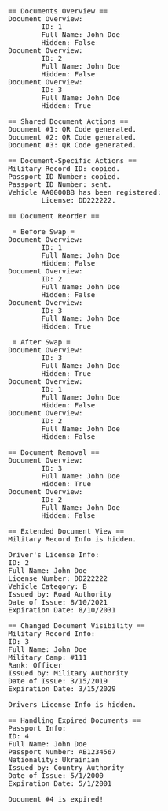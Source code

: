 <pre>
== Documents Overview ==
Document Overview:
        ID: 1
        Full Name: John Doe
        Hidden: False
Document Overview:
        ID: 2
        Full Name: John Doe
        Hidden: False
Document Overview:
        ID: 3
        Full Name: John Doe
        Hidden: True

== Shared Document Actions ==
Document #1: QR Code generated.
Document #2: QR Code generated.
Document #3: QR Code generated.

== Document-Specific Actions ==
Military Record ID: copied.
Passport ID Number: copied.
Passport ID Number: sent.
Vehicle AA0000BB has been registered:
        License: DD222222.

== Document Reorder ==

 = Before Swap =
Document Overview:
        ID: 1
        Full Name: John Doe
        Hidden: False
Document Overview:
        ID: 2
        Full Name: John Doe
        Hidden: False
Document Overview:
        ID: 3
        Full Name: John Doe
        Hidden: True

 = After Swap =
Document Overview:
        ID: 3
        Full Name: John Doe
        Hidden: True
Document Overview:
        ID: 1
        Full Name: John Doe
        Hidden: False
Document Overview:
        ID: 2
        Full Name: John Doe
        Hidden: False

== Document Removal ==
Document Overview:
        ID: 3
        Full Name: John Doe
        Hidden: True
Document Overview:
        ID: 2
        Full Name: John Doe
        Hidden: False

== Extended Document View ==
Military Record Info is hidden.

Driver's License Info:
ID: 2
Full Name: John Doe
License Number: DD222222
Vehicle Category: B
Issued by: Road Authority
Date of Issue: 8/10/2021
Expiration Date: 8/10/2031

== Changed Document Visibility ==
Military Record Info:
ID: 3
Full Name: John Doe
Military Camp: #111
Rank: Officer
Issued by: Military Authority
Date of Issue: 3/15/2019
Expiration Date: 3/15/2029

Drivers License Info is hidden.

== Handling Expired Documents ==
Passport Info:
ID: 4
Full Name: John Doe
Passport Number: AB1234567
Nationality: Ukrainian
Issued by: Country Authority
Date of Issue: 5/1/2000
Expiration Date: 5/1/2001

Document #4 is expired!
</pre>